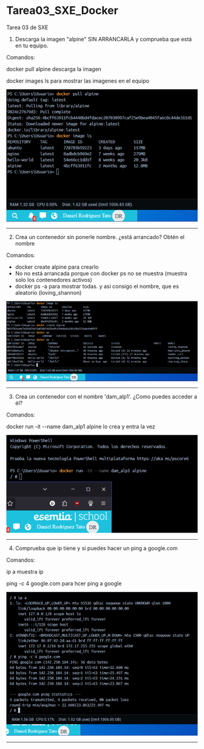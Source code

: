 # Tarea03_SXE_Docker
Tarea 03 de SXE

1. Descarga la imagen "alpine" SIN ARRANCARLA y comprueba que está en tu equipo.

Comandos:

docker pull alpine descarga la imagen

docker images ls para mostrar las imagenes en el equipo

![1.PNG](img%2F1.PNG)

---

2. Crea un contenedor sin ponerle nombre. ¿está arrancado? Obtén el nombre

Comandos:
- docker create alpine para crearlo 
- No no está arrancada porque con docker ps no se muestra (muestra solo los contenedores activos)
- docker ps -a para mostrar todas. y asi consigo el nombre, que es aleatorio (loving_shannon)

![2.PNG](img%2F2.PNG)

---

3. Crea un contenedor con el nombre 'dam_alp1'. ¿Como puedes acceder a él?

Comandos:

docker run -it --name dam_alp1 alpine lo crea y entra la vez

![3.PNG](img%2F3.PNG)

---

4. Comprueba que ip tiene y si puedes hacer un ping a google.com

Comandos:

ip a  muestra ip

ping -c 4 google.com para hcer ping a google

![4.PNG](img%2F4.PNG)

---